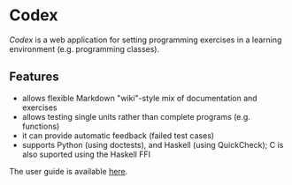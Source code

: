 

# Codex

*Codex* is a web application for setting programming exercises in a learning environment (e.g. programming classes). 

## Features

* allows flexible Markdown "wiki"-style mix of documentation and exercises
* allows testing single units rather than complete programs (e.g. functions)
* it can provide automatic feedback (failed test cases)
* supports Python (using doctests), and Haskell (using QuickCheck); C is also suported using the Haskell FFI

The user guide is available [here](http://rawgit.com/pbv/codex/master/doc/USER-GUIDE.html).
